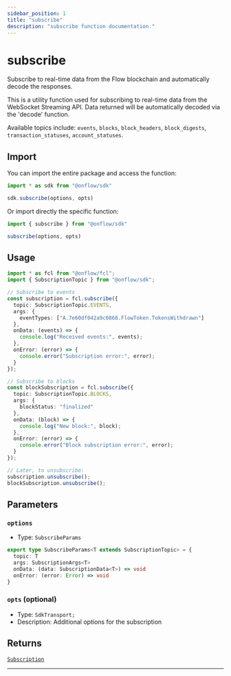 ```yaml
---
sidebar_position: 1
title: "subscribe"
description: "subscribe function documentation."
---
```


<!-- THIS DOCUMENT IS AUTO-GENERATED FROM [onflow/sdk/src/transport/subscribe/subscribe.ts](https://github.com/onflow/fcl-js/tree/master/packages/sdk/src/transport/subscribe/subscribe.ts). DO NOT EDIT MANUALLY -->

# subscribe

Subscribe to real-time data from the Flow blockchain and automatically decode the responses.

This is a utility function used for subscribing to real-time data from the WebSocket Streaming API. Data returned will be automatically decoded via the 'decode' function.

Available topics include: `events`, `blocks`, `block_headers`, `block_digests`, `transaction_statuses`, `account_statuses`.

## Import

You can import the entire package and access the function:

```typescript
import * as sdk from "@onflow/sdk"

sdk.subscribe(options, opts)
```

Or import directly the specific function:

```typescript
import { subscribe } from "@onflow/sdk"

subscribe(options, opts)
```

## Usage

```typescript
import * as fcl from "@onflow/fcl";
import { SubscriptionTopic } from "@onflow/sdk";

// Subscribe to events
const subscription = fcl.subscribe({
  topic: SubscriptionTopic.EVENTS,
  args: {
    eventTypes: ["A.7e60df042a9c0868.FlowToken.TokensWithdrawn"]
  },
  onData: (events) => {
    console.log("Received events:", events);
  },
  onError: (error) => {
    console.error("Subscription error:", error);
  }
});

// Subscribe to blocks
const blockSubscription = fcl.subscribe({
  topic: SubscriptionTopic.BLOCKS,
  args: {
    blockStatus: "finalized"
  },
  onData: (block) => {
    console.log("New block:", block);
  },
  onError: (error) => {
    console.error("Block subscription error:", error);
  }
});

// Later, to unsubscribe:
subscription.unsubscribe();
blockSubscription.unsubscribe();
```

## Parameters

### `options` 

- Type: `SubscribeParams`

```typescript
export type SubscribeParams<T extends SubscriptionTopic> = {
  topic: T
  args: SubscriptionArgs<T>
  onData: (data: SubscriptionData<T>) => void
  onError: (error: Error) => void
}
```

### `opts` (optional)

- Type: `SdkTransport;`
- Description: Additional options for the subscription



## Returns

[`Subscription`](../types#subscription)


---